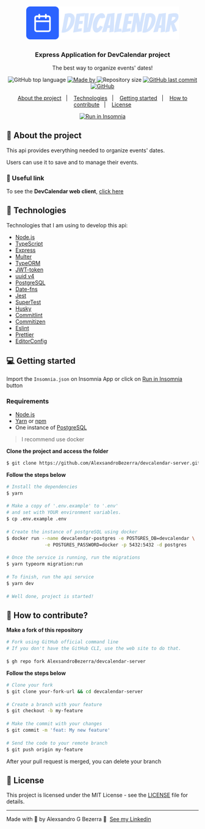 <h1 align="center">
	<img alt="DevCalendar" src=".github/assets/logo.svg" width="400px" />
</h1>

<h3 align="center">Express Application for DevCalendar project</h3>

<p align="center">The best way to organize events' dates!</p>

<p align="center">
  <img alt="GitHub top language" src="https://img.shields.io/github/languages/top/AlexsandroBezerra/devcalendar-server?color=2B63FF">

  <a href="https://www.linkedin.com/in/alexsandrobezerra/" target="_blank" rel="noopener noreferrer">
    <img alt="Made by" src="https://img.shields.io/badge/made%20by-Alexsandro%20G%20Bezerra-2B63FF">
  </a>

  <img alt="Repository size" src="https://img.shields.io/github/repo-size/AlexsandroBezerra/devcalendar-server?color=2B63FF">

  <a href="https://github.com/AlexsandroBezerra/devcalendar-server/commits/master">
    <img alt="GitHub last commit" src="https://img.shields.io/github/last-commit/AlexsandroBezerra/devcalendar-server?color=2B63FF">
  </a>

  <a href="https://github.com/AlexsandroBezerra/devcalendar-server/blob/main/LICENSE">
    <img alt="GitHub" src="https://img.shields.io/github/license/AlexsandroBezerra/devcalendar-server?color=2B63FF">
  </a>
</p>

<p align="center">
  <a href="#-about-the-project">About the project</a>&nbsp;&nbsp;&nbsp;|&nbsp;&nbsp;&nbsp;
  <a href="#-technologies">Technologies</a>&nbsp;&nbsp;&nbsp;|&nbsp;&nbsp;&nbsp;
  <a href="#-getting-started">Getting started</a>&nbsp;&nbsp;&nbsp;|&nbsp;&nbsp;&nbsp;
  <a href="#-how-to-contribute">How to contribute</a>&nbsp;&nbsp;&nbsp;|&nbsp;&nbsp;&nbsp;
  <a href="#-license">License</a>
</p>

<p align="center" id="insomnia-button">
  <a href="https://insomnia.rest/run/?label=DevCalendar&uri=https%3A%2F%2Fraw.githubusercontent.com%2FAlexsandroBezerra%2Fdevcalendar-server%2Fmain%2FInsomnia.json" target="_blank" ><img src="https://insomnia.rest/images/run.svg" alt="Run in Insomnia"></a>
</p>

## 💁 About the project

This api provides everything needed to organize events' dates.

Users can use it to save and to manage their events.

### 🔗 Useful link

To see the **DevCalendar web client**, [click here](https://github.com/AlexsandroBezerra/devcalendar-web) <br />

## 🚀 Technologies

Technologies that I am using to develop this api:

- [Node.js](https://nodejs.org/en/)
- [TypeScript](https://www.typescriptlang.org/)
- [Express](https://expressjs.com/pt-br/)
- [Multer](https://github.com/expressjs/multer)
- [TypeORM](https://typeorm.io/#/)
- [JWT-token](https://jwt.io/)
- [uuid v4](https://github.com/thenativeweb/uuidv4/)
- [PostgreSQL](https://www.postgresql.org/)
- [Date-fns](https://date-fns.org/)
- [Jest](https://jestjs.io/)
- [SuperTest](https://github.com/visionmedia/supertest)
- [Husky](https://github.com/typicode/husky)
- [Commitlint](https://github.com/conventional-changelog/commitlint)
- [Commitizen](https://github.com/commitizen/cz-cli)
- [Eslint](https://eslint.org/)
- [Prettier](https://prettier.io/)
- [EditorConfig](https://editorconfig.org/)

## 💻 Getting started

Import the `Insomnia.json` on Insomnia App or click on [Run in Insomnia](#insomnia-button) button

### Requirements

- [Node.js](https://nodejs.org/en/)
- [Yarn](https://classic.yarnpkg.com/) or [npm](https://www.npmjs.com/)
- One instance of [PostgreSQL](https://www.postgresql.org/)

> I recommend use docker

**Clone the project and access the folder**

```bash
$ git clone https://github.com/AlexsandroBezerra/devcalendar-server.git && cd devcalendar-server
```

**Follow the steps below**

```bash
# Install the dependencies
$ yarn

# Make a copy of '.env.example' to '.env'
# and set with YOUR environment variables.
$ cp .env.example .env

# Create the instance of postgreSQL using docker
$ docker run --name devcalendar-postgres -e POSTGRES_DB=devcalendar \
              -e POSTGRES_PASSWORD=docker -p 5432:5432 -d postgres

# Once the service is running, run the migrations
$ yarn typeorm migration:run

# To finish, run the api service
$ yarn dev

# Well done, project is started!
```

## 🤔 How to contribute?
**Make a fork of this repository**

```bash
# Fork using GitHub official command line
# If you don't have the GitHub CLI, use the web site to do that.

$ gh repo fork AlexsandroBezerra/devcalendar-server
```

**Follow the steps below**

```bash
# Clone your fork
$ git clone your-fork-url && cd devcalendar-server

# Create a branch with your feature
$ git checkout -b my-feature

# Make the commit with your changes
$ git commit -m 'feat: My new feature'

# Send the code to your remote branch
$ git push origin my-feature
```

After your pull request is merged, you can delete your branch

## 📝 License

This project is licensed under the MIT License - see the [LICENSE](LICENSE) file for details.

---

Made with :purple_heart: by Alexsandro G Bezerra 👋 &nbsp;[See my Linkedin](https://www.linkedin.com/in/alexsandrobezerra)
